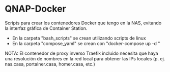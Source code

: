 # QNAP-Docker
Scripts para crear los contenedores Docker que tengo en la NAS, evitando la interfaz gráfica de Container Station.
- En la carpeta "bash_scripts" se crean utilizando scripts de linux
- En la carpeta "compose_yaml" se crean con "docker-compose up -d <nombre servicio>"

NOTA: El contenedor de proxy inverso Traefik incluido necesita que haya una resolución de nombres en la red local para obtener las IPs locales (p. ej. nas.casa, portainer.casa, homer.casa, etc.)
